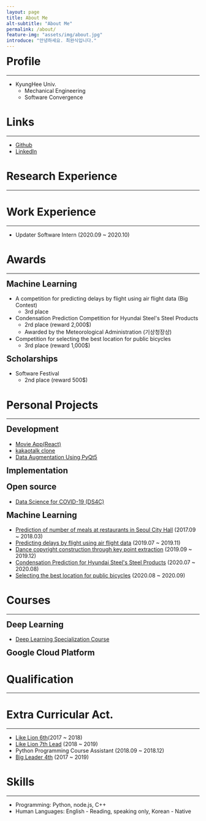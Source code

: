 ```yaml
---
layout: page
title: About Me
alt-subtitle: "About Me"
permalink: /about/
feature-img: "assets/img/about.jpg"
introduce: "안녕하세요. 최완식입니다."
---
```


<h1 style="margin-top:0;">Profile</h1>

---

- KyungHee Univ.
  - Mechanical Engineering
  - Software Convergence

# Links

---

- [Github](<[wansook0316](https://github.com/wansook0316)>)
- [LinkedIn](https://www.linkedin.com/in/wansik-choi-b065881aa/)

# Research Experience

---

# Work Experience

---

- Updater
  Software Intern (2020.09 ~ 2020.10)

# Awards

---

<h2 style="margin-top:0;">Machine Learning</h2>

- A competition for predicting delays by flight using air flight data (Big Contest)
  - 3rd place
- Condensation Prediction Competition for Hyundai Steel's Steel Products
  - 2rd place (reward 2,000\$)
  - Awarded by the Meteorological Administration (기상청장상)
- Competition for selecting the best location for public bicycles
  - 3rd place (reward 1,000\$)

<h2 style="margin-top:0;">Scholarships</h2>

- Software Festival
  - 2nd place (reward 500\$)

# Personal Projects

---

<h2 style="margin-top:0;">Development</h2>

- [Movie App(React)](https://wansook0316.github.io/movie_app_react/)
- [kakaotalk clone](https://wansook0316.github.io/kakaotalkClone/chat.html)
- [Data Augmentation Using PyQt5](https://wansook0316.github.io/cv/projects/2020/10/25/Data-Augmentation-using-pyqt5.html)

<h2 style="margin-top:0;">Implementation</h2>

<h2 style="margin-top:0;">Open source</h2>

- [Data Science for COVID-19 (DS4C)](<https://wansook0316.github.io/cv/projects/2020/02/01/Data-Science-for-COVID-19(DS4C).html>)

<h2 style="margin-top:0;">Machine Learning</h2>

- [Prediction of number of meals at restaurants in Seoul City Hall](https://wansook0316.github.io/cv/projects/2018/08/01/%EC%84%9C%EC%9A%B8%EC%8B%9C%EC%B2%AD-%EC%8B%9D%EC%88%98%EC%9D%B8%EC%9B%90-%EC%98%88%EC%B8%A1-%ED%94%84%EB%A1%9C%EC%A0%9D%ED%8A%B8.html) (2017.09 ~ 2018.03)
- [Predicting delays by flight using air flight data](https://wansook0316.github.io/cv/projects/2019/11/01/%ED%95%AD%EA%B3%B5-%EC%A7%80%EC%97%B0-%EC%98%88%EC%B8%A1-%ED%94%84%EB%A1%9C%EC%A0%9D%ED%8A%B8.html) (2019.07 ~ 2019.11)
- [Dance copyright construction through key point extraction](https://wansook0316.github.io/cv/projects/2019/12/01/%EC%B6%A4-%EC%A0%80%EC%9E%91%EA%B6%8C-%EC%A0%9C%EC%9E%91-%ED%94%84%EB%A1%9C%EC%A0%9D%ED%8A%B8.html) (2019.09 ~ 2019.12)
- [Condensation Prediction for Hyundai Steel's Steel Products](https://wansook0316.github.io/cv/projects/2020/07/01/%EA%B2%B0%EB%A1%9C-%EB%B0%9C%EC%83%9D-%EC%98%88%EC%B8%A1-%ED%94%84%EB%A1%9C%EC%A0%9D%ED%8A%B8.html) (2020.07 ~ 2020.08)
- [Selecting the best location for public bicycles](https://wansook0316.github.io/cv/projects/2020/09/11/%EA%B3%A0%EC%96%91%EC%8B%9C-%EA%B3%B5%EA%B3%B5%EC%9E%90%EC%A0%84%EA%B1%B0-%EC%B5%9C%EC%A0%81-%EC%9E%85%EC%A7%80-%EC%84%A0%EC%A0%95-%ED%94%84%EB%A1%9C%EC%A0%9D%ED%8A%B8-01-%EC%A0%84%EC%B2%98%EB%A6%AC.html) (2020.08 ~ 2020.09)

# Courses

---

<h2 style="margin-top:0;">Deep Learning</h2>

- [Deep Learning Specialization Course](https://wansook0316.github.io/cv/courses/2020/10/27/Deep_Learning_Specialization_Course.html)

<h2 style="margin-top:0;">Google Cloud Platform</h2>

# Qualification

---

# Extra Curricular Act.

---

- [Like Lion 6th](https://likelion.net/)(2017 ~ 2018)
- [Like Lion 7th Lead](https://likelion.net/) (2018 ~ 2019)
- Python Programming Course Assistant (2018.09 ~ 2018.12)
- [Big Leader 4th](http://bigleader.net/) (2017 ~ 2019)

# Skills

---

- Programming: Python, node.js, C++
- Human Languages: English - Reading, speaking only, Korean - Native
